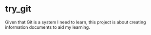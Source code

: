 # try_git
Given that Git is a system I need to learn, this project is about creating information documents to aid my learning.
